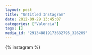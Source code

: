```yaml
---
layout: post
title: "Untitled Instagram"
date: 2012-09-29 13:45:07
categories: ["Valencia"]
tags: []
media_id: "291348819173632795_326209"
---
```


{% instagram %}
